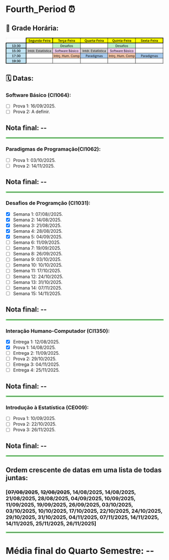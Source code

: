 # Fourth_Period ⏰​

## 💾 Grade Horária:
![](grade-quarto-semestre.png)​

## ​🗓️​ Datas: ​

### Software Básico (CI1064):
- [ ] Prova 1: 16/09/2025.
- [ ] Prova 2: A definir.
<div align="left">
<h2>Nota final: --</h2>
</div>

<hr style="border: 2px solid #90EE90;">

### Paradigmas de Programação(CI1062):
- [ ] Prova 1: 03/10/2025.
- [ ] Prova 2: 14/11/2025.
<div align="left">
<h2>Nota final: --</h2>
</div>

<hr style="border: 2px solid #90EE90;">

### Desafios de Programção (CI1031):
- [x] Semana 1: 07/08//2025.
- [x] Semana 2: 14/08/2025.
- [x] Semana 3: 21/08/2025.
- [x] Semana 4: 28/08/2025.
- [x] Semana 5: 04/09/2025.
- [ ] Semana 6: 11/09/2025.
- [ ] Semana 7: 19/09/2025.
- [ ] Semana 8: 26/09/2025.
- [ ] Semana 9: 03/10/2025.
- [ ] Semana 10: 10/10/2025.
- [ ] Semana 11: 17/10/2025.
- [ ] Semana 12: 24/10/2025.
- [ ] Semana 13: 31/10/2025.
- [ ] Semana 14: 07/11/2025.
- [ ] Semana 15: 14/11/2025.
<div align="left">
<h2>Nota final: --</h2>
</div>


<hr style="border: 2px solid #90EE90;">

### Interação Humano-Computador (CI1350):
- [x] Entrega 1: 12/08/2025.
- [x] Prova 1: 14/08/2025.
- [ ] Entrega 2: 11/09/2025.
- [ ] Prova 2: 29/10/2025.
- [ ] Entrega 3: 04/11/2025.
- [ ] Entrega 4: 25/11/2025.
<div align="left">
<h2>Nota final: --</h2>
</div>


<hr style="border: 2px solid #90EE90;">

### Introdução à Estatística (CE009):
- [ ] Prova 1: 10/09/2025.
- [ ] Prova 2: 22/10/2025.
- [ ] Prova 3: 26/11/2025.
<div align="left">
<h2>Nota final: --</h2>
</div>


<hr style="border: 2px solid #90EE90;">

## Ordem crescente de datas em uma lista de todas juntas:

### [~~07/08/2025~~, ~~12/08/2025~~, 14/08/2025, 14/08/2025, 21/08/2025, 28/08/2025, 04/09/2025, 10/09/2025, 11/09/2025, 19/09/2025, 26/09/2025, 03/10/2025, 03/10/2025, 10/10/2025, 17/10/2025, 22/10/2025, 24/10/2025, 29/10/2025, 31/10/2025, 04/11/2025, 07/11/2025, 14/11/2025, 14/11/2025, 25/11/2025, 26/11/2025]


<hr style="border: 2px solid #90EE90;">

<div align="left">
<h1>Média final do Quarto Semestre: --</h1>
</div>
